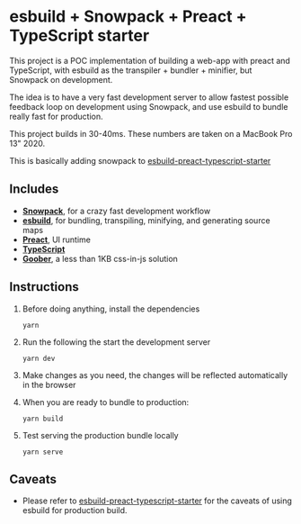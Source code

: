 # esbuild + Snowpack + Preact + TypeScript starter
This project is a POC implementation of building a web-app with preact and TypeScript, with esbuild as the transpiler + bundler + minifier, but Snowpack on development.

The idea is to have a very fast development server to allow fastest possible feedback loop on development using Snowpack, and use esbuild to bundle really fast for production.

This project builds in 30-40ms. These numbers are taken on a MacBook Pro 13" 2020. 

This is basically adding snowpack to [esbuild-preact-typescript-starter](https://github.com/jackyef/esbuild-preact-typescript-starter)

## Includes
- [**Snowpack**](https://github.com/snowpackjs/snowpack), for a crazy fast development workflow
- [**esbuild**](https://github.com/evanw/esbuild), for bundling, transpiling, minifying, and generating source maps
- [**Preact**](https://github.com/preactjs/preact), UI runtime
- [**TypeScript**](https://www.typescriptlang.org/)
- [**Goober**](https://github.com/cristianbote/goober), a less than 1KB css-in-js solution

## Instructions
1. Before doing anything, install the dependencies
    ```
    yarn
    ```

2. Run the following the start the development server
    ```
    yarn dev
    ```

3. Make changes as you need, the changes will be reflected automatically in the browser

4. When you are ready to bundle to production:
    ```
    yarn build
    ```

5. Test serving the production bundle locally
    ```
    yarn serve
    ```

## Caveats
- Please refer to [esbuild-preact-typescript-starter](https://github.com/jackyef/esbuild-preact-typescript-starter#caveats) for the caveats of using esbuild for production build.
